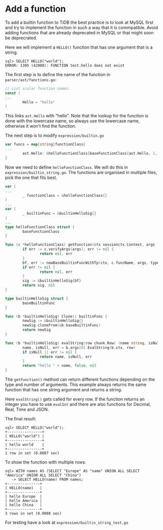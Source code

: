 # Add a function

To add a builtin function to TiDB the best practice is to look at MySQL first and try to implement the function in such a way that it is commpatible. Avoid adding functions that are already deprecated in MySQL or that might soon be deprecrated.

Here we will implement a `HELLO()` function that has one argument that is a string.

```
sql> SELECT HELLO("world");
ERROR: 1305 (42000): FUNCTION test.hello does not exist
```

The first step is to define the name of the function in `parser/ast/functions.go`:
```go
// List scalar function names.
const (
...
        Hello = "hello"
)
```

This links `ast.Hello` with "hello". Note that the lookup for the function is done with the lowercase name, so always use the lowercase name, otherwise it won't find the function.

The next step is to modify `expression/builtin.go`

```go
var funcs = map[string]functionClass{
...
        ast.Hello: &helloFunctionClass{baseFunctionClass{ast.Hello, 1, 1}},
}
```

Now we need to define `helloFunctionClass`. We will do this in `expression/builtin_string.go`. The functions are organised in multiple files, pick the one that fits best.

```go
var (
...
        _ functionClass = &helloFunctionClass{}
)
...
var (
        _ builtinFunc = &builtinHelloSig{}
)
...
type helloFunctionClass struct {
        baseFunctionClass
}

func (c *helloFunctionClass) getFunction(ctx sessionctx.Context, args []Expression) (builtinFunc, error) {
        if err := c.verifyArgs(args); err != nil {
                return nil, err
        }
        bf, err := newBaseBuiltinFuncWithTp(ctx, c.funcName, args, types.ETString, types.ETString)
        if err != nil {
                return nil, err
        }
        sig := &builtinHelloSig{bf}
        return sig, nil
}

type builtinHelloSig struct {
        baseBuiltinFunc
}

func (b *builtinHelloSig) Clone() builtinFunc {
        newSig := &builtinHelloSig{}
        newSig.cloneFrom(&b.baseBuiltinFunc)
        return newSig
}

func (b *builtinHelloSig) evalString(row chunk.Row) (name string, isNull bool, err error) {
        name, isNull, err = b.args[0].EvalString(b.ctx, row)
        if isNull || err != nil {
                return name, isNull, err
        }
        return "hello " + name, false, nil
}
```

The `getFunction()` method can return different functions depending on the type and number of arguments. This example always returns the same function that has one string argument and returns a string.

Here `evalString()` gets called for every row. If the function returns an integer you have to use `evalInt` and there are also functions for Decimal, Real, Time and JSON.

The final result:

```
sql> SELECT HELLO("world");
+----------------+
| HELLO("world") |
+----------------+
| hello world    |
+----------------+
1 row in set (0.0007 sec)
```

To show the function with multiple rows:

```
sql> WITH names AS (SELECT "Europe" AS "name" UNION ALL SELECT "America" UNION ALL SELECT "China")
   -> SELECT HELLO(name) FROM names;
+---------------+
| HELLO(name)   |
+---------------+
| hello Europe  |
| hello America |
| hello China   |
+---------------+
3 rows in set (0.0008 sec)
```

For testing have a look at `expression/builtin_string_test.go`